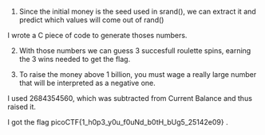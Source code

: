 1. Since the initial money is the seed used in srand(), we can extract it and predict which values will come out of rand()

I wrote a C piece of code to generate thoses numbers.

2. With those numbers we can guess 3 succesfull roulette spins, earning the 3 wins needed to get the flag.

3. To raise the money above 1 billion, you must wage a really large number that will be interpreted as a negative one.

I used 2684354560, which was subtracted from Current Balance and thus raised it.



I got the flag picoCTF{1_h0p3_y0u_f0uNd_b0tH_bUg5_25142e09} . 